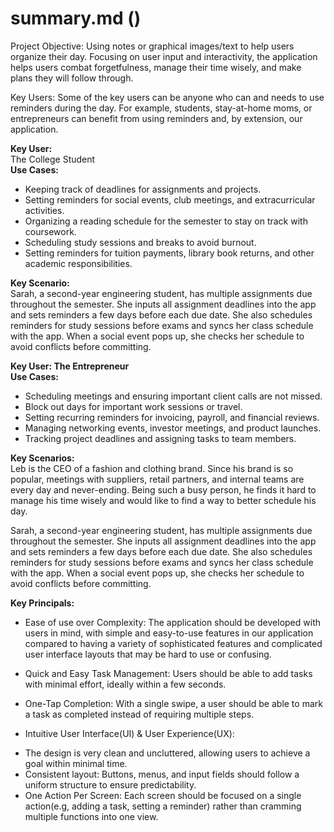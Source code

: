 # **summary.md ()**

Project Objective: Using notes or graphical images/text to help users organize their day. Focusing on user input and interactivity, the application helps users combat forgetfulness, manage their time wisely, and make plans they will follow through.

Key Users: Some of the key users can be anyone who can and needs to use reminders during the day. For example, students, stay-at-home moms, or entrepreneurs can benefit from using reminders and, by extension, our application. 

**Key User:**   
The College Student   
**Use Cases:**

* Keeping track of deadlines for assignments and projects.  
* Setting reminders for social events, club meetings, and extracurricular activities.  
* Organizing a reading schedule for the semester to stay on track with coursework.  
* Scheduling study sessions and breaks to avoid burnout.  
* Setting reminders for tuition payments, library book returns, and other academic responsibilities.

**Key Scenario:**   
Sarah, a second-year engineering student, has multiple assignments due throughout the semester. She inputs all assignment deadlines into the app and sets reminders a few days before each due date. She also schedules reminders for study sessions before exams and syncs her class schedule with the app. When a social event pops up, she checks her schedule to avoid conflicts before committing.

**Key User: The Entrepreneur**  
**Use Cases:** 

* Scheduling meetings and ensuring important client calls are not missed.  
* Block out days for important work sessions or travel.  
* Setting recurring reminders for invoicing, payroll, and financial reviews.  
* Managing networking events, investor meetings, and product launches.  
* Tracking project deadlines and assigning tasks to team members.

**Key Scenarios:**   
Leb is the CEO of a fashion and clothing brand. Since his brand is so popular, meetings with suppliers, retail partners, and internal teams are every day and never-ending. Being such a busy person, he finds it hard to manage his time wisely and would like to find a way to better schedule his day. 

Sarah, a second-year engineering student, has multiple assignments due throughout the semester. She inputs all assignment deadlines into the app and sets reminders a few days before each due date. She also schedules reminders for study sessions before exams and syncs her class schedule with the app. When a social event pops up, she checks her schedule to avoid conflicts before committing.

**Key Principals:** 

* Ease of use over Complexity: The application should be developed with users in mind, with simple and easy-to-use features in our application compared to having a variety of sophisticated features and complicated user interface layouts that may be hard to use or confusing.

* Quick and Easy Task Management: Users should be able to add tasks with minimal effort, ideally within a few seconds.   
- One-Tap Completion: With a single swipe, a user should be able to mark a task as completed instead of requiring multiple steps.   
* Intuitive User Interface(UI) & User Experience(UX):  
- The design is very clean and uncluttered, allowing users to achieve a goal within minimal time.  
- Consistent layout: Buttons, menus, and input fields should follow a uniform structure to ensure predictability.   
- One Action Per Screen: Each screen should be focused on a single action(e.g, adding a task, setting a reminder) rather than cramming multiple functions into one view. 

